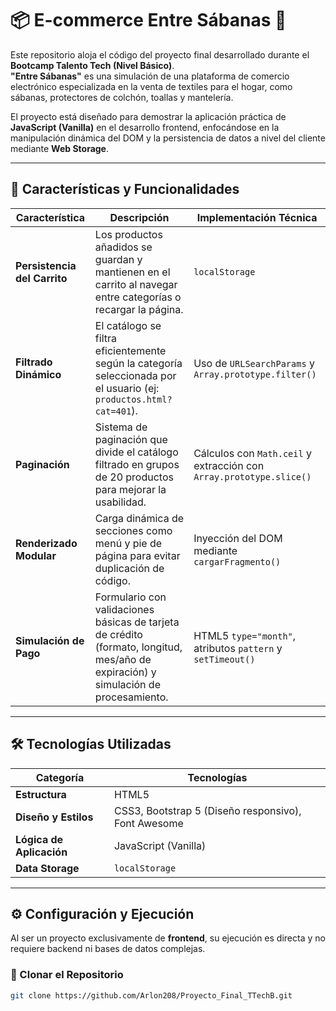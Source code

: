 # 📦 E-commerce Entre Sábanas 🛌

Este repositorio aloja el código del proyecto final desarrollado durante el **Bootcamp Talento Tech (Nivel Básico)**.  
**"Entre Sábanas"** es una simulación de una plataforma de comercio electrónico especializada en la venta de textiles para el hogar, como sábanas, protectores de colchón, toallas y mantelería.

El proyecto está diseñado para demostrar la aplicación práctica de **JavaScript (Vanilla)** en el desarrollo frontend, enfocándose en la manipulación dinámica del DOM y la persistencia de datos a nivel del cliente mediante **Web Storage**.

---

## 🚀 Características y Funcionalidades

| Característica           | Descripción                                                                 | Implementación Técnica                                                  |
|--------------------------|-----------------------------------------------------------------------------|-------------------------------------------------------------------------|
| **Persistencia del Carrito** | Los productos añadidos se guardan y mantienen en el carrito al navegar entre categorías o recargar la página. | `localStorage` |
| **Filtrado Dinámico**    | El catálogo se filtra eficientemente según la categoría seleccionada por el usuario (ej: `productos.html?cat=401`). | Uso de `URLSearchParams` y `Array.prototype.filter()` |
| **Paginación**           | Sistema de paginación que divide el catálogo filtrado en grupos de 20 productos para mejorar la usabilidad. | Cálculos con `Math.ceil` y extracción con `Array.prototype.slice()` |
| **Renderizado Modular**  | Carga dinámica de secciones como menú y pie de página para evitar duplicación de código. | Inyección del DOM mediante `cargarFragmento()` |
| **Simulación de Pago**   | Formulario con validaciones básicas de tarjeta de crédito (formato, longitud, mes/año de expiración) y simulación de procesamiento. | HTML5 `type="month"`, atributos `pattern` y `setTimeout()` |

---

## 🛠️ Tecnologías Utilizadas

| Categoría            | Tecnologías                                      |
|----------------------|--------------------------------------------------|
| **Estructura**       | HTML5                                            |
| **Diseño y Estilos** | CSS3, Bootstrap 5 (Diseño responsivo), Font Awesome |
| **Lógica de Aplicación** | JavaScript (Vanilla)                         |
| **Data Storage**     | `localStorage`                                   |

---

## ⚙️ Configuración y Ejecución

Al ser un proyecto exclusivamente de **frontend**, su ejecución es directa y no requiere backend ni bases de datos complejas.

### 🔁 Clonar el Repositorio

```bash
git clone https://github.com/Arlon208/Proyecto_Final_TTechB.git
